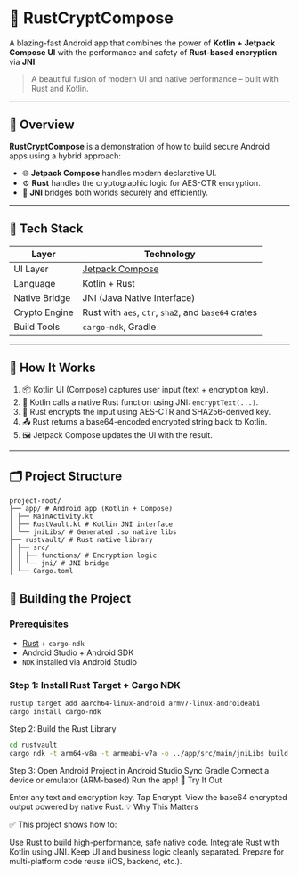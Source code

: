 # 🔐 RustCryptCompose

A blazing-fast Android app that combines the power of **Kotlin + Jetpack Compose UI** with the performance and safety of **Rust-based encryption** via **JNI**.

> A beautiful fusion of modern UI and native performance – built with Rust and Kotlin.

---

## 🚀 Overview

**RustCryptCompose** is a demonstration of how to build secure Android apps using a hybrid approach:
- 🌐 **Jetpack Compose** handles modern declarative UI.
- ⚙️ **Rust** handles the cryptographic logic for AES-CTR encryption.
- 🔗 **JNI** bridges both worlds securely and efficiently.

---

## 🧠 Tech Stack

| Layer         | Technology                        |
|---------------|------------------------------------|
| UI Layer      | [Jetpack Compose](https://developer.android.com/jetpack/compose) |
| Language      | Kotlin + Rust                     |
| Native Bridge | JNI (Java Native Interface)        |
| Crypto Engine | Rust with `aes`, `ctr`, `sha2`, and `base64` crates |
| Build Tools   | `cargo-ndk`, Gradle                |

---

## 📱 How It Works

1. 📦 Kotlin UI (Compose) captures user input (text + encryption key).
2. 🚀 Kotlin calls a native Rust function using JNI: `encryptText(...)`.
3. 🧊 Rust encrypts the input using AES-CTR and SHA256-derived key.
4. 📤 Rust returns a base64-encoded encrypted string back to Kotlin.
5. 🖼️ Jetpack Compose updates the UI with the result.

---

## 🗂️ Project Structure
```text
project-root/
├── app/ # Android app (Kotlin + Compose)
│ ├── MainActivity.kt
│ ├── RustVault.kt # Kotlin JNI interface
│ └── jniLibs/ # Generated .so native libs
├── rustvault/ # Rust native library
│ ├── src/
│ │ ├── functions/ # Encryption logic
│ │ └── jni/ # JNI bridge
│ └── Cargo.toml
```

## 🔧 Building the Project

### Prerequisites
- [Rust](https://rust-lang.org) + `cargo-ndk`
- Android Studio + Android SDK
- `NDK` installed via Android Studio

### Step 1: Install Rust Target + Cargo NDK

```bash
rustup target add aarch64-linux-android armv7-linux-androideabi
cargo install cargo-ndk
```

Step 2: Build the Rust Library

```bash
cd rustvault
cargo ndk -t arm64-v8a -t armeabi-v7a -o ../app/src/main/jniLibs build --release
```

Step 3: Open Android Project in Android Studio
Sync Gradle
Connect a device or emulator (ARM-based)
Run the app!
🧪 Try It Out

Enter any text and encryption key.
Tap Encrypt.
View the base64 encrypted output powered by native Rust.
💡 Why This Matters

✅ This project shows how to:

Use Rust to build high-performance, safe native code.
Integrate Rust with Kotlin using JNI.
Keep UI and business logic cleanly separated.
Prepare for multi-platform code reuse (iOS, backend, etc.).



